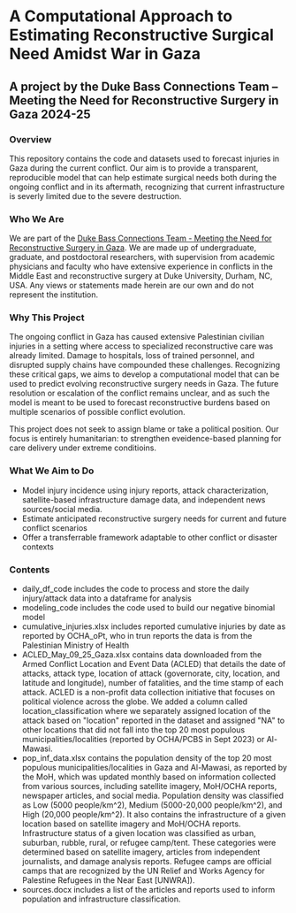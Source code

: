 # A Computational Approach to Estimating Reconstructive Surgical Need Amidst War in Gaza

## A project by the Duke Bass Connections Team – Meeting the Need for Reconstructive Surgery in Gaza 2024-25

### Overview
This repository contains the code and datasets used to forecast injuries in Gaza during the current conflict. Our aim is to provide a transparent, reproducible model that can help estimate surgical needs both during the ongoing conflict and in its aftermath, recognizing that current infrastructure is severly limited due to the severe destruction. 
  
### Who We Are
We are part of the [Duke Bass Connections Team - Meeting the Need for Reconstructive Surgery in Gaza](https://bassconnections.duke.edu/project/meeting-need-reconstructive-surgery-palestine-2024-2025/). We are made up of undergraduate, graduate, and postdoctoral researchers, with supervision from academic physicians and faculty who have extensive experience in conflicts in the Middle East and reconstructive surgery at Duke University, Durham, NC, USA. Any views or statements made herein are our own and do not represent the institution.  

### Why This Project
The ongoing conflict in Gaza has caused extensive Palestinian civilian injuries in a setting where access to specialized reconstructive care was already limited. Damage to hospitals, loss of trained personnel, and disrupted supply chains have compounded these challenges. Recognizing these critical gaps, we aims to develop a computational model that can be used to predict evolving reconstructive surgery needs in Gaza. The future resolution or escalation of the conflict remains unclear, and as such the model is meant to be used to forecast reconstructive burdens based on multiple scenarios of possible conflict evolution.

This project does not seek to assign blame or take a political position. Our focus is entirely humanitarian: to strengthen eveidence-based planning for care delivery under extreme conditioins.

### What We Aim to Do
- Model injury incidence using injury reports, attack characterization, satellite-based infrastructure damage data, and independent news sources/social media. 
- Estimate anticipated reconstructive surgery needs for current and future conflict scenarios
- Offer a transferrable framework adaptable to other conflict or disaster contexts

### Contents
- daily_df_code includes the code to process and store the daily injury/attack data into a dataframe for analysis
- modeling_code includes the code used to build our negative binomial model
- cumulative_injuries.xlsx includes reported cumulative injuries by date as reported by OCHA_oPt, who in trun reports the data is from the Palestinian Ministry of Health
- ACLED_May_09_25_Gaza.xlsx contains data downloaded from the Armed Conflict Location and Event Data (ACLED) that details the date of attacks, attack type, location of attack (governorate, city, location, and latitude and longitude), number of fatalities, and the time stamp of each attack. ACLED is a non-profit data collection initiative that focuses on political violence across the globe. We added a column called location_classification where we separately assigned location of the attack based on "location" reported in the dataset and assigned "NA" to other locations that did not fall into the top 20 most populous municipalities/localities (reported by OCHA/PCBS in Sept 2023) or Al-Mawasi.
- pop_inf_data.xlsx contains the population density of the top 20 most populous municipalities/localities in Gaza and Al-Mawasi, as reported by the MoH, which was updated monthly based on information collected from various sources, including satellite imagery, MoH/OCHA reports, newspaper articles, and social media. Population density was classified as Low (5000 people/km^2), Medium (5000-20,000 people/km^2), and High (20,000 people/km^2). It also contains the infrastructure of a given location based on satellite imagery and MoH/OCHA reports. Infrastructure status of a given location was classified as urban, suburban, rubble, rural, or refugee camp/tent. These categories were determined based on satellite imagery, articles from independent journalists, and damage analysis reports. Refugee camps are official camps that are recognized by the UN Relief and Works Agency for Palestine Refugees in the Near East [UNWRA]).
- sources.docx includes a list of the articles and reports used to inform population and infrastructure classification. 

###
